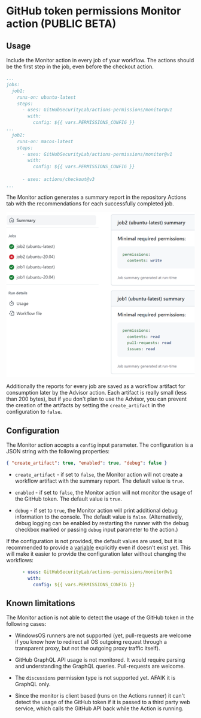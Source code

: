 # GitHub token permissions Monitor action (PUBLIC BETA)

## Usage

Include the Monitor action in every job of your workflow. The actions should be the first step in the job, even before the checkout action.

```yaml
...
jobs:
  job1:
    runs-on: ubuntu-latest
    steps:
      - uses: GitHubSecurityLab/actions-permissions/monitor@v1
        with:
          config: ${{ vars.PERMISSIONS_CONFIG }}
...
  job2:
    runs-on: macos-latest
    steps:
      - uses: GitHubSecurityLab/actions-permissions/monitor@v1
        with:
          config: ${{ vars.PERMISSIONS_CONFIG }}

      - uses: actions/checkout@v3
...
```

The Monitor action generates a summary report in the repository Actions tab with the recommendations for each successfully completed job.

![Workflow run summary with permissions recommendations for every job](../res/summary.png "Minimal required permissions")

Additionally the reports for every job are saved as a workflow artifact for consumption later by the Advisor action. Each artifact is really small (less than 200 bytes), but if you don't plan to use the Advisor, you can prevent the creation of the artifacts by setting the `create_artifact` in the configuration to `false`.

## Configuration

The Monitor action accepts a `config` input parameter. The configuration is a JSON string with the following properties:

```json
{ "create_artifact": true, "enabled": true, "debug": false }
```

* `create_artifact` - if set to `false`, the Monitor action will not create a workflow artifact with the summary report. The default value is `true`.

* `enabled` - if set to `false`, the Monitor action will not monitor the usage of the GitHub token. The default value is `true`.

* `debug` - if set to `true`, the Monitor action will print additional debug information to the console. The default value is `false`. (Alternatively, debug logging can be enabled by restarting the runner with the debug checkbox marked or passing `debug` input parameter to the action.)

If the configuration is not provided, the default values are used, but it is recommended to provide a [variable](https://docs.github.com/en/actions/learn-github-actions/variables#defining-configuration-variables-for-multiple-workflows) explicitly even if doesn't exist yet. This will make it easier to provide the configuration later without changing the workflows:

```yaml
      - uses: GitHubSecurityLab/actions-permissions/monitor@v1
        with:
          config: ${{ vars.PERMISSIONS_CONFIG }}
```

## Known limitations

The Monitor action is not able to detect the usage of the GitHub token in the following cases:

* WindowsOS runners are not supported (yet, pull-requests are welcome if you know how to redirect all OS outgoing request through a transparent proxy, but not the outgoing proxy traffic itself).

* GitHub GraphQL API usage is not monitored. It would require parsing and understanding the GraphQL queries. Pull-requests are welcome.

* The `discussions` permission type is not supported yet. AFAIK it is GraphQL only.

* Since the monitor is client based (runs on the Actions runner) it can't detect the usage of the GitHub token if it is passed to a third party web service, which calls the GitHub API back while the Action is running.
